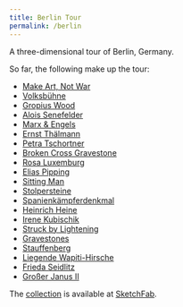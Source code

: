 ```yaml
---
title: Berlin Tour
permalink: /berlin
---
```


A three-dimensional tour of Berlin, Germany.

So far, the following make up the tour:

- [Make Art, Not War](/berlin/0)
- [Volksbühne](/berlin/1)
- [Gropius Wood](/berlin/2)
- [Alois Senefelder](/berlin/3)
- [Marx & Engels](/berlin/4)
- [Ernst Thälmann](/berlin/5)
- [Petra Tschortner](/berlin/6)
- [Broken Cross Gravestone](/berlin/7)
- [Rosa Luxemburg](/berlin/8)
- [Elias Pipping](/berlin/9)
- [Sitting Man](/berlin/10)
- [Stolpersteine](/berlin/11)
- [Spanienkämpferdenkmal](/berlin/12)
- [Heinrich Heine](/berlin/13)
- [Irene Kubischik](/berlin/14)
- [Struck by Lightening](/berlin/15)
- [Gravestones](/berlin/16)
- [Stauffenberg](/berlin/17)
- [Liegende Wapiti-Hirsche](/berlin/18)
- [Frieda Seidlitz](/berlin/19)
- [Großer Janus II](/berlin/20)

The [collection](https://sketchfab.com/gorenje23/collections/urban-photogrammetry) is available at [SketchFab](https://sketchfab.com).
